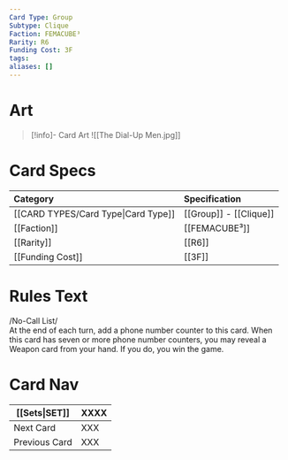```yaml
---
Card Type: Group
Subtype: Clique
Faction: FEMACUBE³
Rarity: R6
Funding Cost: 3F
tags: 
aliases: []
---
```

# Art

> [!info]- Card Art
> ![[The Dial-Up Men.jpg]]

# Card Specs

| Category | Specification| 
| :--- | :--- |
| [[CARD TYPES/Card Type\|Card Type]] | [[Group]] - [[Clique]] |  
| [[Faction]] | [[FEMACUBE³]] |  
| [[Rarity]] | [[R6]] |  
| [[Funding Cost]] | [[3F]] | 

# Rules Text  

/No-Call List/  
At the end of each turn, add a phone number counter to this card.
When this card has seven or more phone number counters, you may reveal a Weapon card from your hand. If you do, you win the game.  

# Card Nav

| [[Sets\|SET]]           | XXXX |
| ------------- | ------------------------------ |
| Next Card     | XXX |
| Previous Card | XXX |


